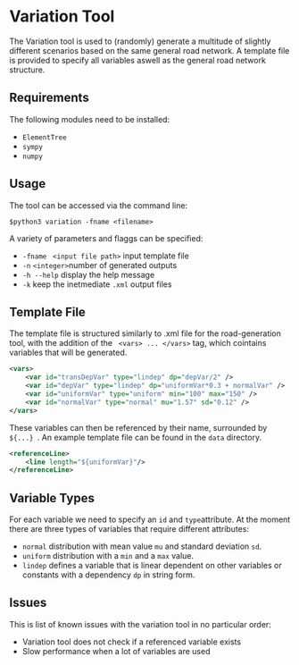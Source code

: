 Variation Tool
========

The Variation tool is used to (randomly) generate a multitude of slightly different scenarios based on the same general road network. A template file is provided to specify all variables aswell as the general road network structure. 

Requirements
--------
The following modules need to be installed:

- `ElementTree`
- `sympy`
- `numpy`

Usage
--------
The tool can be accessed via the command line:

	$python3 variation -fname <filename> 
	

A variety of parameters and flaggs can be specified:

- `-fname ` `<input file path>` input template file
- `-n` `<integer>`number of generated outputs
- `-h --help` display the help message
- `-k` keep the inetmediate `.xml` output files


Template File
---------------

The template file is structured similarly to .xml file for the  road-generation tool, with the addition of the ` <vars> ... </vars>` tag, which cointains variables that will be generated.


```xml
<vars>
	<var id="transDepVar" type="lindep" dp="depVar/2" /> 
	<var id="depVar" type="lindep" dp="uniformVar*0.3 + normalVar" />        
	<var id="uniformVar" type="uniform" min="100" max="150" />        
	<var id="normalVar" type="normal" mu="1.57" sd="0.12" />     
</vars>
```
These variables can then be referenced by their name, surrounded by `${...} `. An example  template file can be found in the `data` directory.
```xml
<referenceLine>
	<line length="${uniformVar}"/>
</referenceLine>
```





Variable Types
-----------------
For each variable we need to specify an `id` and `type`attribute.  At the moment there are three types of variables that require different attributes:

- `normal`  distribution with mean value `mu` and standard deviation `sd`.
- `uniform`  distribution with a `min` and a `max` value.
- `lindep`  defines a variable that is linear dependent on other variables or constants with  a dependency  `dp` in string form.



Issues
-------
This is list of known issues with the variation tool in no particular order:

- Variation tool does not check if a referenced variable exists
- Slow performance when a lot of variables are used 







	
